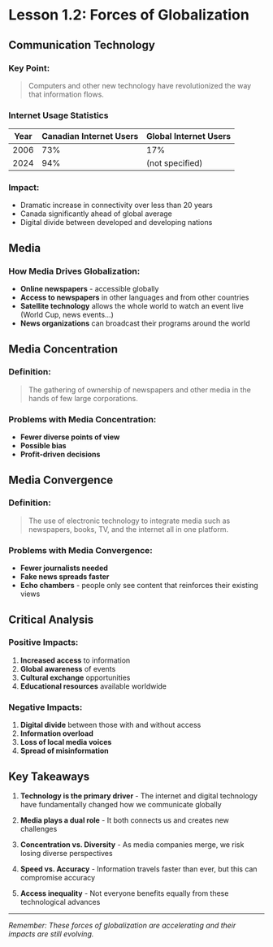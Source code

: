 # Lesson 1.2: Forces of Globalization

## Communication Technology

### Key Point:
> Computers and other new technology have revolutionized the way that information flows.

### Internet Usage Statistics

| Year | Canadian Internet Users | Global Internet Users |
|------|------------------------|----------------------|
| 2006 | 73% | 17% |
| 2024 | 94% | (not specified) |

### Impact:
- Dramatic increase in connectivity over less than 20 years
- Canada significantly ahead of global average
- Digital divide between developed and developing nations

## Media

### How Media Drives Globalization:
- **Online newspapers** - accessible globally
- **Access to newspapers** in other languages and from other countries
- **Satellite technology** allows the whole world to watch an event live (World Cup, news events...)
- **News organizations** can broadcast their programs around the world

## Media Concentration

### Definition:
> The gathering of ownership of newspapers and other media in the hands of few large corporations.

### Problems with Media Concentration:
- **Fewer diverse points of view**
- **Possible bias**
- **Profit-driven decisions**

## Media Convergence

### Definition:
> The use of electronic technology to integrate media such as newspapers, books, TV, and the internet all in one platform.

### Problems with Media Convergence:
- **Fewer journalists needed**
- **Fake news spreads faster**
- **Echo chambers** - people only see content that reinforces their existing views

## Critical Analysis

### Positive Impacts:
1. **Increased access** to information
2. **Global awareness** of events
3. **Cultural exchange** opportunities
4. **Educational resources** available worldwide

### Negative Impacts:
1. **Digital divide** between those with and without access
2. **Information overload**
3. **Loss of local media voices**
4. **Spread of misinformation**

## Key Takeaways

1. **Technology is the primary driver** - The internet and digital technology have fundamentally changed how we communicate globally

2. **Media plays a dual role** - It both connects us and creates new challenges

3. **Concentration vs. Diversity** - As media companies merge, we risk losing diverse perspectives

4. **Speed vs. Accuracy** - Information travels faster than ever, but this can compromise accuracy

5. **Access inequality** - Not everyone benefits equally from these technological advances

---
*Remember: These forces of globalization are accelerating and their impacts are still evolving.*